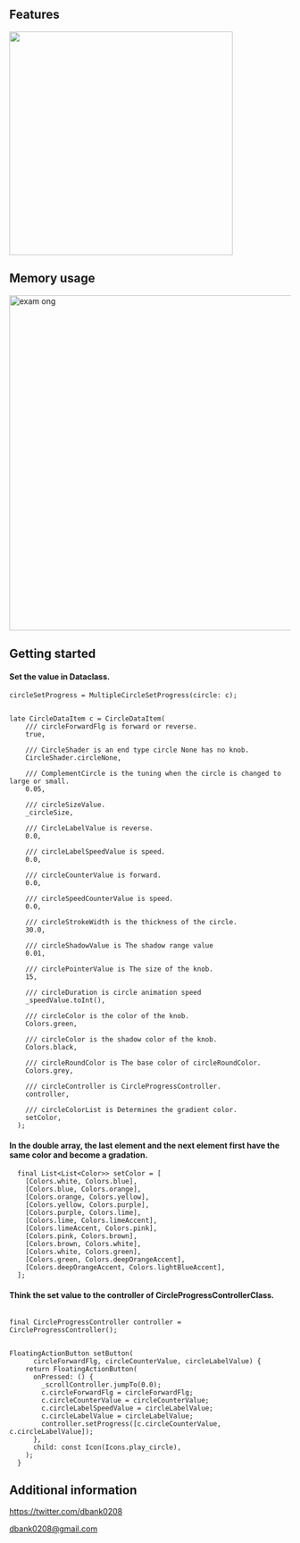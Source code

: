 <!-- 
This README describes the package. If you publish this package to pub.dev,
this README's contents appear on the landing page for your package.

For information about how to write a good package README, see the guide for
[writing package pages](https://dart.dev/guides/libraries/writing-package-pages). 

For general information about developing packages, see the Dart guide for
[creating packages](https://dart.dev/guides/libraries/create-library-packages)
and the Flutter guide for
[developing packages and plugins](https://flutter.dev/developing-packages). 
-->


## Features

<img width="400" src="https://user-images.githubusercontent.com/16457165/161422225-22c642e0-8eea-4a47-9d52-c98ba45a8a68.gif">


## Memory usage


<img width="600" alt="exam ong" src="https://user-images.githubusercontent.com/16457165/161421822-d0f6a0dd-8a29-412d-ad21-2a6ca25c622d.png">



## Getting started

#### Set the value in Dataclass.
```
circleSetProgress = MultipleCircleSetProgress(circle: c);


late CircleDataItem c = CircleDataItem(
    /// circleForwardFlg is forward or reverse.
    true,

    /// CircleShader is an end type circle None has no knob.
    CircleShader.circleNone,

    /// ComplementCircle is the tuning when the circle is changed to large or small.
    0.05,

    /// circleSizeValue.
    _circleSize,

    /// CircleLabelValue is reverse.
    0.0,

    /// circleLabelSpeedValue is speed.
    0.0,

    /// circleCounterValue is forward.
    0.0,

    /// circleSpeedCounterValue is speed.
    0.0,

    /// circleStrokeWidth is the thickness of the circle.
    30.0,

    /// circleShadowValue is The shadow range value
    0.01,

    /// circlePointerValue is The size of the knob.
    15,

    /// circleDuration is circle animation speed
    _speedValue.toInt(),

    /// circleColor is the color of the knob.
    Colors.green,

    /// circleColor is the shadow color of the knob.
    Colors.black,

    /// circleRoundColor is The base color of circleRoundColor.
    Colors.grey,

    /// circleController is CircleProgressController.
    controller,

    /// circleColorList is Determines the gradient color.
    setColor,
  );
```

#### In the double array, the last element and the next element first have the same color and become a gradation.
```
  final List<List<Color>> setColor = [
    [Colors.white, Colors.blue],
    [Colors.blue, Colors.orange],
    [Colors.orange, Colors.yellow],
    [Colors.yellow, Colors.purple],
    [Colors.purple, Colors.lime],
    [Colors.lime, Colors.limeAccent],
    [Colors.limeAccent, Colors.pink],
    [Colors.pink, Colors.brown],
    [Colors.brown, Colors.white],
    [Colors.white, Colors.green],
    [Colors.green, Colors.deepOrangeAccent],
    [Colors.deepOrangeAccent, Colors.lightBlueAccent],
  ];
```

#### Think the set value to the controller of CircleProgressControllerClass.
```

final CircleProgressController controller = CircleProgressController();


FloatingActionButton setButton(
      circleForwardFlg, circleCounterValue, circleLabelValue) {
    return FloatingActionButton(
      onPressed: () {
        _scrollController.jumpTo(0.0);
        c.circleForwardFlg = circleForwardFlg;
        c.circleCounterValue = circleCounterValue;
        c.circleLabelSpeedValue = circleLabelValue;
        c.circleLabelValue = circleLabelValue;
        controller.setProgress([c.circleCounterValue, c.circleLabelValue]);
      },
      child: const Icon(Icons.play_circle),
    );
  }
```


## Additional information

https://twitter.com/dbank0208

dbank0208@gmail.com

